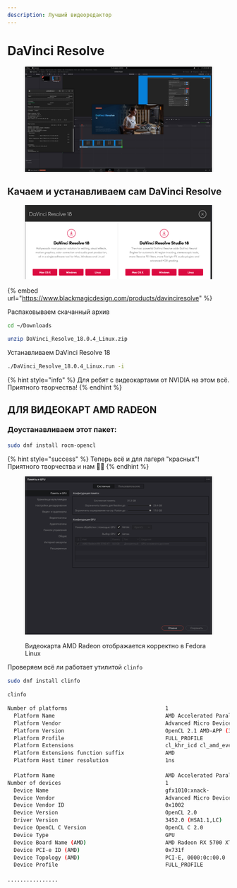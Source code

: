 ```yaml
---
description: Лучший видеоредактор
---
```


# DaVinci Resolve

<figure><img src="../../.gitbook/assets/uOxMCNPt3TI.jpg" alt=""><figcaption></figcaption></figure>

## Качаем и устанавливаем сам DaVinci Resolve

<figure><img src="../../.gitbook/assets/Снимок экрана от 2022-10-30 18-20-53.png" alt=""><figcaption></figcaption></figure>

{% embed url="https://www.blackmagicdesign.com/products/davinciresolve" %}

Распаковываем скачанный архив

```bash
cd ~/Downloads
```

```bash
unzip DaVinci_Resolve_18.0.4_Linux.zip
```

Устанавливаем DaVinci Resolve 18

```bash
./DaVinci_Resolve_18.0.4_Linux.run -i
```

{% hint style="info" %}
Для ребят с видеокартами от NVIDIA на этом всё. Приятного творчества!
{% endhint %}

## ДЛЯ ВИДЕОКАРТ AMD RADEON

### Доустанавливаем этот пакет:

```bash
sudo dnf install rocm-opencl
```

{% hint style="success" %}
Теперь всё и для лагеря "красных"! Приятного творчества и нам :tada::clap:
{% endhint %}

<figure><img src="../../.gitbook/assets/Снимок экрана от 2022-11-01 09-39-04.png" alt="amd radeon fedora linux mesa opencl"><figcaption><p>Видеокарта AMD Radeon отображается корректно в Fedora Linux</p></figcaption></figure>

Проверяем всё ли работает утилитой `clinfo`

```bash
sudo dnf install clinfo
```

```bash
clinfo
```

```bash
Number of platforms                               1
  Platform Name                                   AMD Accelerated Parallel Processing
  Platform Vendor                                 Advanced Micro Devices, Inc.
  Platform Version                                OpenCL 2.1 AMD-APP (3452.0)
  Platform Profile                                FULL_PROFILE
  Platform Extensions                             cl_khr_icd cl_amd_event_callback 
  Platform Extensions function suffix             AMD
  Platform Host timer resolution                  1ns

  Platform Name                                   AMD Accelerated Parallel Processing
Number of devices                                 1
  Device Name                                     gfx1010:xnack-
  Device Vendor                                   Advanced Micro Devices, Inc.
  Device Vendor ID                                0x1002
  Device Version                                  OpenCL 2.0 
  Driver Version                                  3452.0 (HSA1.1,LC)
  Device OpenCL C Version                         OpenCL C 2.0 
  Device Type                                     GPU
  Device Board Name (AMD)                         AMD Radeon RX 5700 XT
  Device PCI-e ID (AMD)                           0x731f
  Device Topology (AMD)                           PCI-E, 0000:0c:00.0
  Device Profile                                  FULL_PROFILE

................
```

